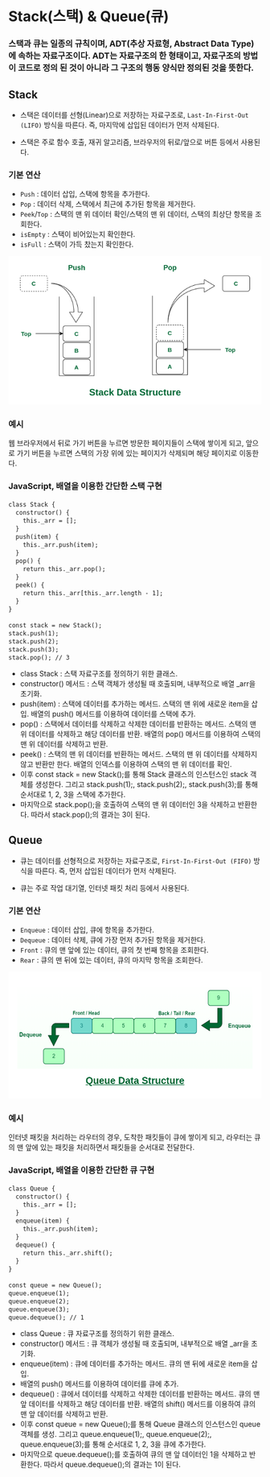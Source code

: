 # Stack(스택) & Queue(큐)

### 스택과 큐는 일종의 규칙이며, ADT(추상 자료형, Abstract Data Type)에 속하는 자료구조이다. ADT는 자료구조의 한 형태이고, 자료구조의 방법이 코드로 정의 된 것이 아니라 그 구조의 행동 양식만 정의된 것을 뜻한다.

## Stack

- 스택은 데이터를 선형(Linear)으로 저장하는 자료구조로, `Last-In-First-Out (LIFO)` 방식을 따른다. 즉, 마지막에 삽입된 데이터가 먼저 삭제된다.

- 스택은 주로 함수 호출, 재귀 알고리즘, 브라우저의 뒤로/앞으로 버튼 등에서 사용된다.

### 기본 연산

- `Push` : 데이터 삽입, 스택에 항목을 추가한다.
- `Pop` : 데이터 삭제, 스택에서 최근에 추가된 항목을 제거한다.
- `Peek`/`Top` : 스택의 맨 위 데이터 확인/스택의 맨 위 데이터, 스택의 최상단 항목을 조회한다.
- `isEmpty` : 스택이 비어있는지 확인한다.
- `isFull` : 스택이 가득 찼는지 확인한다.

![regex](./images/stack.png)

### 예시

웹 브라우저에서 뒤로 가기 버튼을 누르면 방문한 페이지들이 스택에 쌓이게 되고, 앞으로 가기 버튼을 누르면 스택의 가장 위에 있는 페이지가 삭제되며 해당 페이지로 이동한다.

### JavaScript, 배열을 이용한 간단한 스택 구현

```
class Stack {
  constructor() {
    this._arr = [];
  }
  push(item) {
    this._arr.push(item);
  }
  pop() {
    return this._arr.pop();
  }
  peek() {
    return this._arr[this._arr.length - 1];
  }
}

const stack = new Stack();
stack.push(1);
stack.push(2);
stack.push(3);
stack.pop(); // 3
```

- class Stack : 스택 자료구조를 정의하기 위한 클래스.
- constructor() 메서드 : 스택 객체가 생성될 때 호출되며, 내부적으로 배열 \_arr을 초기화.
- push(item) : 스택에 데이터를 추가하는 메서드. 스택의 맨 위에 새로운 item을 삽입. 배열의 push() 메서드를 이용하여 데이터를 스택에 추가.
- pop() : 스택에서 데이터를 삭제하고 삭제한 데이터를 반환하는 메서드. 스택의 맨 위 데이터를 삭제하고 해당 데이터를 반환. 배열의 pop() 메서드를 이용하여 스택의 맨 위 데이터를 삭제하고 반환.
- peek() : 스택의 맨 위 데이터를 반환하는 메서드. 스택의 맨 위 데이터를 삭제하지 않고 반환만 한다. 배열의 인덱스를 이용하여 스택의 맨 위 데이터를 확인.
- 이후 const stack = new Stack();를 통해 Stack 클래스의 인스턴스인 stack 객체를 생성한다. 그리고 stack.push(1);, stack.push(2);, stack.push(3);를 통해 순서대로 1, 2, 3을 스택에 추가한다.
- 마지막으로 stack.pop();을 호출하여 스택의 맨 위 데이터인 3을 삭제하고 반환한다. 따라서 stack.pop();의 결과는 3이 된다.

## Queue

- 큐는 데이터를 선형적으로 저장하는 자료구조로, `First-In-First-Out (FIFO)` 방식을 따른다. 즉, 먼저 삽입된 데이터가 먼저 삭제된다.

- 큐는 주로 작업 대기열, 인터넷 패킷 처리 등에서 사용된다.

### 기본 연산

- `Enqueue` : 데이터 삽입, 큐에 항목을 추가한다.
- `Dequeue` : 데이터 삭제, 큐에 가장 먼저 추가된 항목을 제거한다.
- `Front` : 큐의 맨 앞에 있는 데이터, 큐의 첫 번째 항목을 조회한다.
- `Rear` : 큐의 맨 뒤에 있는 데이터, 큐의 마지막 항목을 조회한다.

![regex](./images/queue.png)

### 예시

인터넷 패킷을 처리하는 라우터의 경우, 도착한 패킷들이 큐에 쌓이게 되고, 라우터는 큐의 맨 앞에 있는 패킷을 처리하면서 패킷들을 순서대로 전달한다.

### JavaScript, 배열을 이용한 간단한 큐 구현

```
class Queue {
  constructor() {
    this._arr = [];
  }
  enqueue(item) {
    this._arr.push(item);
  }
  dequeue() {
    return this._arr.shift();
  }
}

const queue = new Queue();
queue.enqueue(1);
queue.enqueue(2);
queue.enqueue(3);
queue.dequeue(); // 1
```

- class Queue : 큐 자료구조를 정의하기 위한 클래스.
- constructor() 메서드 : 큐 객체가 생성될 때 호출되며, 내부적으로 배열 \_arr을 초기화.
- enqueue(item) : 큐에 데이터를 추가하는 메서드. 큐의 맨 뒤에 새로운 item을 삽입.
- 배열의 push() 메서드를 이용하여 데이터를 큐에 추가.
- dequeue() : 큐에서 데이터를 삭제하고 삭제한 데이터를 반환하는 메서드. 큐의 맨 앞 데이터를 삭제하고 해당 데이터를 반환. 배열의 shift() 메서드를 이용하여 큐의 맨 앞 데이터를 삭제하고 반환.
- 이후 const queue = new Queue();를 통해 Queue 클래스의 인스턴스인 queue 객체를 생성. 그리고 queue.enqueue(1);, queue.enqueue(2);, queue.enqueue(3);를 통해 순서대로 1, 2, 3을 큐에 추가한다.
- 마지막으로 queue.dequeue();를 호출하여 큐의 맨 앞 데이터인 1을 삭제하고 반환한다. 따라서 queue.dequeue();의 결과는 1이 된다.
